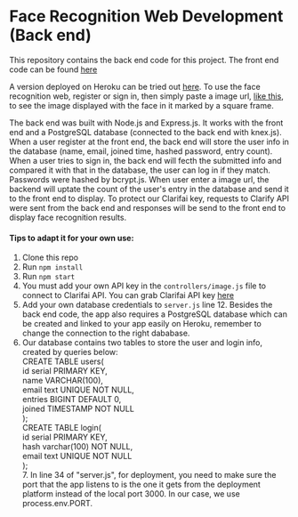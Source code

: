 # Face Recognition Web Development (Back end)
This repository contains the back end code for this project. The front end code can be found [here](https://github.com/FuAdventure/face-recognition-web-app)

A version deployed on Heroku can be tried out [here](https://face-recognition-vd.herokuapp.com/). To  use the face recognition web, register or sign in, then simply paste a image url, [like this](https://goop-img.com/wp-content/uploads/2020/06/Mask-Group-2.png), to see the image displayed with the face in it marked by a square frame.

The back end was built with Node.js and Express.js. It works with the front end and a PostgreSQL database (connected to the back end with knex.js). When a user register at the front end, the back end will store the user info in the database (name, email, joined time, hashed password, entry count). When a user tries to sign in, the back end will fecth the submitted info and compared it with that in the database, the user can log in if they match. Passwords were hashed by bcrypt.js. When user enter a image url, the backend will uptate the count of the user's entry in the database and send it to the front end to display. To protect our Clarifai key, requests to Clarify API were sent from the back end and responses will be send to the front end to display face recognition results.

#### Tips to adapt it for your own use:
1. Clone this repo
2. Run `npm install`
3. Run `npm start`
4. You must add your own API key in the `controllers/image.js` file to connect to Clarifai API. You can grab Clarifai API key [here](https://www.clarifai.com/)
5. Add your own database credentials to `server.js` line 12. Besides the back end code, the app also requires a PostgreSQL database which can be created and linked to your app easily on Heroku, remember to change the connection to the right dababase.
6. Our database contains two tables to store the user and login info, created by queries below:
<br>CREATE TABLE users( 
<br>	id serial PRIMARY KEY, 
<br>	name VARCHAR(100),
<br>	email text UNIQUE NOT NULL,
<br>	entries BIGINT DEFAULT 0,
<br>	joined TIMESTAMP NOT NULL
<br>);
<br>CREATE TABLE login(
<br>	id serial PRIMARY KEY,
<br>	hash varchar(100) NOT NULL,
<br>	email text UNIQUE NOT NULL
<br>);
<br>7. In line 34 of "server.js", for deployment, you need to make sure the port that the app listens to is the one it gets from the deployment platform instead of the local port 3000. In our case, we use process.env.PORT.
